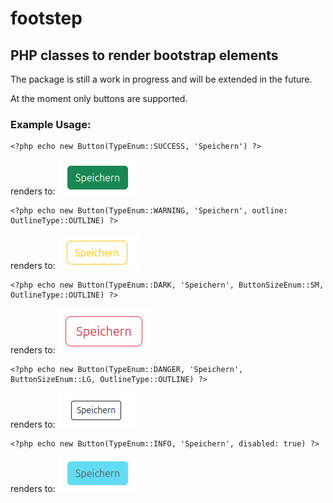 # footstep
## PHP classes to render bootstrap elements

The package is still a work in progress and will be extended in the future.

At the moment only buttons are supported.

### Example Usage:
```
<?php echo new Button(TypeEnum::SUCCESS, 'Speichern') ?>
```
renders to:
![image info](./assets/1.png)
```
<?php echo new Button(TypeEnum::WARNING, 'Speichern', outline: OutlineType::OUTLINE) ?>
```
renders to:
![image info](./assets/2.png)
```
<?php echo new Button(TypeEnum::DARK, 'Speichern', ButtonSizeEnum::SM, OutlineType::OUTLINE) ?>
```
renders to:
![image info](./assets/4.png)
```
<?php echo new Button(TypeEnum::DANGER, 'Speichern', ButtonSizeEnum::LG, OutlineType::OUTLINE) ?>
```
renders to:
![image info](./assets/3.png)
```
<?php echo new Button(TypeEnum::INFO, 'Speichern', disabled: true) ?>
```
renders to:
![image info](./assets/5.png)
